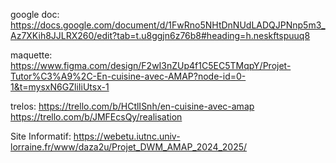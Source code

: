 google doc: 
https://docs.google.com/document/d/1FwRno5NHtDnNUdLADQJPNnp5m3_Az7XKih8JJLRX260/edit?tab=t.u8ggjn6z76b8#heading=h.neskftspuuq8

maquette: 
https://www.figma.com/design/F2wI3nZUp4f1C5EC5TMqpY/Projet-Tutor%C3%A9%2C-En-cuisine-avec-AMAP?node-id=0-1&t=mysxN6GZliIiUtsx-1

trelos: 
https://trello.com/b/HCtlISnh/en-cuisine-avec-amap
https://trello.com/b/JMFEcsQy/realisation

Site Informatif: 
https://webetu.iutnc.univ-lorraine.fr/www/daza2u/Projet_DWM_AMAP_2024_2025/
